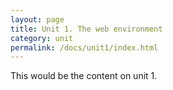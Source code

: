```yaml
---
layout: page
title: Unit 1. The web environment
category: unit
permalink: /docs/unit1/index.html
---
```


This would be the content on unit 1.
